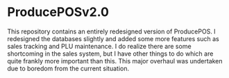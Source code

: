 # ProducePOSv2.0
This repository contains an entirely redesigned version of ProducePOS. 
I redesigned the databases slightly and added some more features such as sales tracking and PLU maintenance. 
I do realize there are some shortcoming in the sales system, but I have other things to do which are quite frankly more important than this.
This major overhaul was undertaken due to boredom from the current situation.
